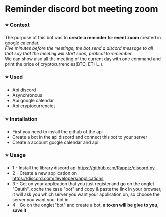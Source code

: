 # Reminder discord bot meeting zoom
### :star: Context
The purpose of this bot was to **create a reminder for event zoom** created in google calendar.
<br>*Five minutes before the meetings, the bot send a discord message to all that say that the meeting will start soon, pratical to remember.*
<br>We can show also all the meeting of the current day with one command and print the price of cryptocurrencies(BTC, ETH...).


### :star: Used 
* Api discord
* Asynchronous
* Api google calendar
* Api cryptocurrencies

### :star: Installation
* First you need to install the github of the api
* Create a bot in the api discord and connect this bot to your server
* Create a account google calendar and api

### :star: Usage 
* 1 - Install the library discord api https://github.com/Rapptz/discord.py
* 2 - Create a new application on https://discord.com/developers/applications
* 3 - Get on your application that you just register and go on the onglet "Oauth", coche the case "bot" and copy & paste the link in your browser, it will ask you which server you want your application on, so choose the server you want your bot in.
* 4 - Go on the onglet "bot" and create a bot, **a token will be give to you, save it**
